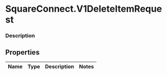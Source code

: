 # SquareConnect.V1DeleteItemRequest

### Description



## Properties
Name | Type | Description | Notes
------------ | ------------- | ------------- | -------------


